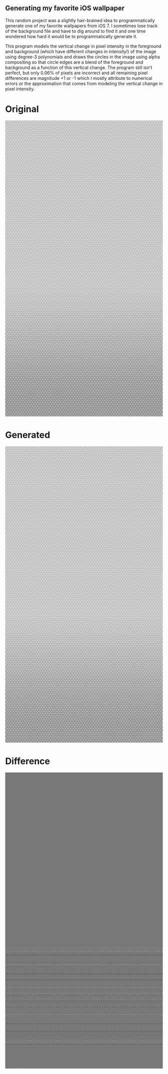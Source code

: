## Generating my favorite iOS wallpaper

This random project was a slightly hair-brained idea to programmatically generate one of my favorite
wallpapers from iOS 7. I sometimes lose track of the background file and have to dig around to find it
and one time wondered how hard it would be to programmatically generate it.

This program models the vertical change in pixel intensity in the foreground and background (which have different
changes in intensity!) of the image
using degree-3 polynomials and draws the circles in the image using alpha compositing so that circle
edges are a blend of the foreground and background as a function of this vertical change. The program still isn't
perfect, but only 0.06% of pixels are incorrect and all remaining pixel differences are magnitude
+1 or -1 which I mostly attribute
to numerical errors or the approximation that comes from modeling the vertical change in pixel intensity.

# Original
![](original.png)
# Generated
![](generated.png)
# Difference
![](diff.png)
